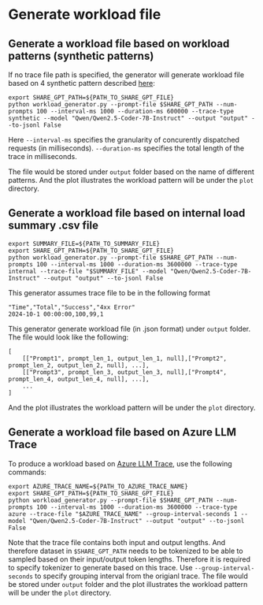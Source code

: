 # Generate workload file

## Generate a workload file based on workload patterns (synthetic patterns)
If no trace file path is specified, the generator will generate workload file based on 4 synthetic pattern described [here](https://github.com/aibrix/aibrix/blob/main/benchmarks/autoscaling/bench_workload_generator.py):

```
export SHARE_GPT_PATH=${PATH_TO_SHARE_GPT_FILE}
python workload_generator.py --prompt-file $SHARE_GPT_PATH --num-prompts 100 --interval-ms 1000 --duration-ms 600000 --trace-type synthetic --model "Qwen/Qwen2.5-Coder-7B-Instruct" --output "output" --to-jsonl False
```
Here ```--interval-ms``` specifies the granularity of concurently dispatched requests (in milliseconds). ```--duration-ms``` specifies the total length of the trace in milliseconds. 

The file would be stored under ```output``` folder based on the name of different patterns. And the plot illustrates the workload pattern will be under the ```plot``` directory. 


## Generate a workload file based on internal load summary .csv file
```
export SUMMARY_FILE=${PATH_TO_SUMMARY_FILE}
export SHARE_GPT_PATH=${PATH_TO_SHARE_GPT_FILE}
python workload_generator.py --prompt-file $SHARE_GPT_PATH --num-prompts 100 --interval-ms 1000 --duration-ms 3600000 --trace-type internal --trace-file "$SUMMARY_FILE" --model "Qwen/Qwen2.5-Coder-7B-Instruct" --output "output" --to-jsonl False
```

This generator assumes trace file to be in the following format
```
"Time","Total","Success","4xx Error"
2024-10-1 00:00:00,100,99,1
```

This generator generate workload file (in .json format) under ```output``` folder. The file would look like the following:
```
[
    [["Prompt1", prompt_len_1, output_len_1, null],["Prompt2", prompt_len_2, output_len_2, null], ...],
    [["Prompt3", prompt_len_3, output_len_3, null],["Prompt4", prompt_len_4, output_len_4, null], ...],
    ...
]

```
And the plot illustrates the workload pattern will be under the ```plot``` directory. 


## Generate a workload file based on Azure LLM Trace

To produce a workload based on [Azure LLM Trace](https://github.com/Azure/AzurePublicDataset/tree/master/data), use the following commands:

```
export AZURE_TRACE_NAME=${PATH_TO_AZURE_TRACE_NAME}
export SHARE_GPT_PATH=${PATH_TO_SHARE_GPT_FILE}
python workload_generator.py --prompt-file $SHARE_GPT_PATH --num-prompts 100 --interval-ms 1000 --duration-ms 3600000 --trace-type azure --trace-file "$AZURE_TRACE_NAME" --group-interval-seconds 1 --model "Qwen/Qwen2.5-Coder-7B-Instruct" --output "output" --to-jsonl False
```

Note that the trace file contains both input and output lengths. And therefore dataset in ```$SHARE_GPT_PATH``` needs to be tokenized to be able to sampled based on their input/output token lengths. Therefore it is required to specify tokenizer to generate based on this trace. Use ```--group-interval-seconds``` to specify grouping interval from the origianl trace. The file would be stored under ```output``` folder and the plot illustrates the workload pattern will be under the ```plot``` directory. 